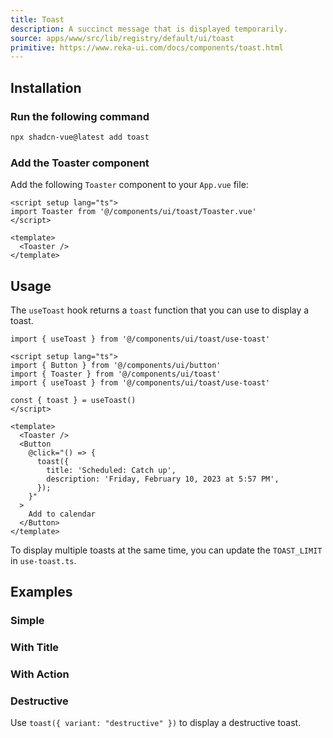 ```yaml
---
title: Toast
description: A succinct message that is displayed temporarily.
source: apps/www/src/lib/registry/default/ui/toast
primitive: https://www.reka-ui.com/docs/components/toast.html
---
```


<ComponentPreview name="ToastDemo" />

## Installation

<Steps>

### Run the following command

```bash
npx shadcn-vue@latest add toast
```

### Add the Toaster component

Add the following `Toaster` component to your `App.vue` file:

```vue title="App.vue" {2,6}
<script setup lang="ts">
import Toaster from '@/components/ui/toast/Toaster.vue'
</script>

<template>
  <Toaster />
</template>
```

</Steps>

## Usage

The `useToast` hook returns a `toast` function that you can use to display a toast.

```tsx
import { useToast } from '@/components/ui/toast/use-toast'
```

```vue
<script setup lang="ts">
import { Button } from '@/components/ui/button'
import { Toaster } from '@/components/ui/toast'
import { useToast } from '@/components/ui/toast/use-toast'

const { toast } = useToast()
</script>

<template>
  <Toaster />
  <Button
    @click="() => {
      toast({
        title: 'Scheduled: Catch up',
        description: 'Friday, February 10, 2023 at 5:57 PM',
      });
    }"
  >
    Add to calendar
  </Button>
</template>
```

<Callout>

To display multiple toasts at the same time, you can update the `TOAST_LIMIT` in `use-toast.ts`.

</Callout>

## Examples

### Simple

<ComponentPreview name="ToastSimple" />

### With Title

<ComponentPreview name="ToastWithTitle" />

### With Action

<ComponentPreview name="ToastWithAction" />

### Destructive

Use `toast({ variant: "destructive" })` to display a destructive toast.

<ComponentPreview name="ToastDestructive" />
